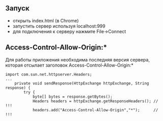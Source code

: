 ## Запуск

* открыть index.html (в Chrome)
* запустить сервер используя localhost:999
* для подключения к серверу нажмите File->Connect

## Access-Control-Allow-Origin:*

Для работы приложения необходима последняя версия сервера, которая отсылает заголовок Access-Control-Allow-Origin:*

```
import com.sun.net.httpserver.Headers;
...
    private void sendResponse(HttpExchange httpExchange, String response) {
        try {
            byte[] bytes = response.getBytes();
            Headers headers = httpExchange.getResponseHeaders(); // !!!
            headers.add("Access-Control-Allow-Origin","*");      // !!!
```